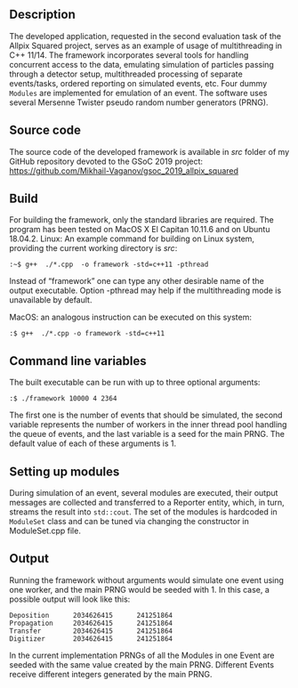 ## Description
The developed application, requested in the second evaluation task of the Allpix Squared project, serves as an example of usage of multithreading in C++ 11/14. The framework incorporates several tools for handling concurrent access to the data, emulating simulation of particles passing through a detector setup, multithreaded processing of separate events/tasks, ordered reporting on simulated events, etc.  Four dummy `Modules` are implemented for emulation of an event. The software uses several Mersenne Twister pseudo random number generators (PRNG).

## Source code
The source code of the developed framework is available in _src_ folder of my GitHub repository devoted to the GSoC 2019 project:
https://github.com/Mikhail-Vaganov/gsoc_2019_allpix_squared

## Build
For building the framework, only the standard libraries are required. The program has been tested on MacOS X El Capitan 10.11.6 and on Ubuntu 18.04.2.
Linux: An example command for building on Linux system, providing the current working directory is _src_:
```
:~$ g++  ./*.cpp  -o framework -std=c++11 -pthread
```
Instead of “framework” one can type any other desirable name of the output executable. 
Option -pthread may help if the multithreading mode is unavailable by default.

MacOS: an analogous instruction can be executed on this system:
```
:$ g++  ./*.cpp -o framework -std=c++11
```

## Command line variables
The built executable can be run with up to three optional arguments:
```
:$ ./framework 10000 4 2364
```
The first one is the number of events that should be simulated, the second variable represents the number of workers in the inner thread pool handling the queue of events, and the last variable is a seed for the main PRNG. The default value of each of these arguments is 1.

## Setting up modules
During simulation of an event, several modules are executed, their output messages are collected and transferred to a Reporter entity, which, in turn, streams the result into `std::cout`. The set of the modules is hardcoded in `ModuleSet` class and can be tuned via changing the constructor in ModuleSet.cpp file.

## Output
Running the framework without arguments would simulate one event using one worker, and the main PRNG would be seeded with 1. In this case, a possible output will look like this:
```
Deposition      2034626415      241251864
Propagation     2034626415      241251864
Transfer        2034626415      241251864
Digitizer       2034626415      241251864
```
In the current implementation PRNGs of all the Modules in one Event are seeded with the same value created by the main PRNG. Different Events receive different integers generated by the main PRNG.
